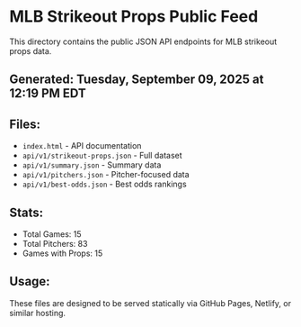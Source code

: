 # MLB Strikeout Props Public Feed

This directory contains the public JSON API endpoints for MLB strikeout props data.

## Generated: Tuesday, September 09, 2025 at 12:19 PM EDT

## Files:
- `index.html` - API documentation
- `api/v1/strikeout-props.json` - Full dataset
- `api/v1/summary.json` - Summary data
- `api/v1/pitchers.json` - Pitcher-focused data  
- `api/v1/best-odds.json` - Best odds rankings

## Stats:
- Total Games: 15
- Total Pitchers: 83
- Games with Props: 15

## Usage:
These files are designed to be served statically via GitHub Pages, Netlify, or similar hosting.
